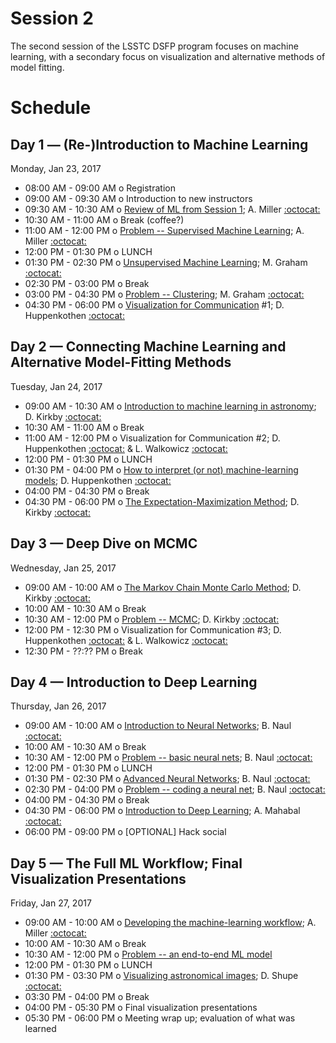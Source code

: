 # Session 2

The second session of the LSSTC DSFP program focuses on machine learning, with a secondary focus on visualization and alternative methods of model fitting.

# Schedule

## Day 1 — (Re-)Introduction to Machine Learning

Monday, Jan 23, 2017

 * 08:00 AM - 09:00 AM  o  Registration
 * 09:00 AM - 09:30 AM  o  Introduction to new instructors
 * 09:30 AM - 10:30 AM  o  [Review of ML from Session 1](https://github.com/LSSTC-DSFP/LSSTC-DSFP-Sessions/blob/master/Session2/Day1/DSFP_ReIntro2MachLearn.pdf); A. Miller [:octocat:](https://github.com/adamamiller)
 * 10:30 AM - 11:00 AM  o  Break (coffee?)
 * 11:00 AM - 12:00 PM  o  [Problem -- Supervised Machine Learning](https://github.com/LSSTC-DSFP/LSSTC-DSFP-Sessions/blob/master/Session2/Day1/ReIntroToMachineLearning.ipynb); A. Miller [:octocat:](https://github.com/adamamiller)
 * 12:00 PM - 01:30 PM  o  LUNCH
 * 01:30 PM - 02:30 PM  o  [Unsupervised Machine Learning](https://github.com/LSSTC-DSFP/LSSTC-DSFP-Sessions/blob/master/Session2/Day1/UnsupervisedLearning.pdf); M. Graham [:octocat:](https://github.com/doccosmos)
 * 02:30 PM - 03:00 PM  o  Break
 * 03:00 PM - 04:30 PM  o  [Problem -- Clustering](https://github.com/LSSTC-DSFP/LSSTC-DSFP-Sessions/blob/master/Session2/Day1/Unsupervised%20machine%20learning.ipynb); M. Graham [:octocat:](https://github.com/doccosmos)
 * 04:30 PM - 06:00 PM  o  [Visualization for Communication](https://github.com/LSSTC-DSFP/LSSTC-DSFP-Sessions/blob/master/Session2/Day1/WhyAndHowOfDataVisualization.pdf) #1; D. Huppenkothen [:octocat:](https://github.com/dhuppenkothen)

## Day 2 — Connecting Machine Learning and Alternative Model-Fitting Methods

Tuesday, Jan 24, 2017

 * 09:00 AM - 10:30 AM  o  [Introduction to machine learning in astronomy](https://github.com/LSSTC-DSFP/LSSTC-DSFP-Sessions/blob/master/Session2/Day2/DSFP2017-Intro2ML4Astro.pdf); D. Kirkby [:octocat:](https://github.com/dkirkby)
 * 10:30 AM - 11:00 AM  o  Break
 * 11:00 AM - 12:00 PM  o  Visualization for Communication #2; D. Huppenkothen [:octocat:](https://github.com/dhuppenkothen) & L. Walkowicz [:octocat:](https://github.com/lmwalkowicz)
 * 12:00 PM - 01:30 PM  o  LUNCH
 * 01:30 PM - 04:00 PM  o  [How to interpret (or not) machine-learning models](https://github.com/LSSTC-DSFP/LSSTC-DSFP-Sessions/blob/master/Session2/Day2/InterpretationOfMachineLearningModels.pdf); D. Huppenkothen [:octocat:](https://github.com/dhuppenkothen)
 * 04:00 PM - 04:30 PM  o  Break
 * 04:30 PM - 06:00 PM  o  [The Expectation-Maximization Method](https://github.com/LSSTC-DSFP/LSSTC-DSFP-Sessions/blob/master/Session2/Day2/DSFP2017-EM.pdf); D. Kirkby [:octocat:](https://github.com/dkirkby)

## Day 3 — Deep Dive on MCMC

Wednesday, Jan 25, 2017

 * 09:00 AM - 10:00 AM  o  [The Markov Chain Monte Carlo Method](https://github.com/LSSTC-DSFP/LSSTC-DSFP-Sessions/blob/master/Session2/Day3/DSFP2017-MCMC.pdf); D. Kirkby [:octocat:](https://github.com/dkirkby)
 * 10:00 AM - 10:30 AM  o  Break
 * 10:30 AM - 12:00 PM  o  [Problem -- MCMC](https://github.com/LSSTC-DSFP/LSSTC-DSFP-Sessions/blob/master/Session2/Day3/MCMC-Exercises.ipynb); D. Kirkby [:octocat:](https://github.com/dkirkby)
 * 12:00 PM - 12:30 PM  o  Visualization for Communication #3; D. Huppenkothen [:octocat:](https://github.com/dhuppenkothen) & L. Walkowicz [:octocat:](https://github.com/lmwalkowicz)
 * 12:30 PM - ??:?? PM  o  Break

## Day 4 — Introduction to Deep Learning

Thursday, Jan 26, 2017

 * 09:00 AM - 10:00 AM  o  [Introduction to Neural Networks](https://github.com/LSSTC-DSFP/LSSTC-DSFP-Sessions/blob/master/Session2/Day4/IntroToNeuralNetworks.ipynb); B. Naul [:octocat:](https://github.com/bnaul)
 * 10:00 AM - 10:30 AM  o  Break
 * 10:30 AM - 12:00 PM  o  [Problem -- basic neural nets](https://github.com/LSSTC-DSFP/LSSTC-DSFP-Sessions/blob/master/Session2/Day4/BasicNeuralNetworkExercise.ipynb); B. Naul [:octocat:](https://github.com/bnaul)
 * 12:00 PM - 01:30 PM  o  LUNCH
 * 01:30 PM - 02:30 PM  o  [Advanced Neural Networks](https://github.com/LSSTC-DSFP/LSSTC-DSFP-Sessions/blob/master/Session2/Day4/IntroToNeuralNetworks.ipynb); B. Naul [:octocat:](https://github.com/bnaul)
 * 02:30 PM - 04:00 PM  o  [Problem -- coding a neural net](https://github.com/LSSTC-DSFP/LSSTC-DSFP-Sessions/blob/master/Session2/Day4/AdvancedNeuralNetworkExercise.ipynb); B. Naul [:octocat:](https://github.com/bnaul)
 * 04:00 PM - 04:30 PM  o  Break
 * 04:30 PM - 06:00 PM  o  [Introduction to Deep Learning](https://github.com/LSSTC-DSFP/LSSTC-DSFP-Sessions/blob/master/Session2/Day4/Mahabal_LSSTDSFP_20170126.pdf); A. Mahabal [:octocat:](https://github.com/AshishMahabal)
 * 06:00 PM - 09:00 PM  o  [OPTIONAL] Hack social

## Day 5 — The Full ML Workflow; Final Visualization Presentations

Friday, Jan 27, 2017

 * 09:00 AM - 10:00 AM  o  [Developing the machine-learning workflow](https://github.com/LSSTC-DSFP/LSSTC-DSFP-Sessions/blob/master/Session2/Day5/DSFP_PractialMachLearn.pdf); A. Miller [:octocat:](https://github.com/adamamiller)
 * 10:00 AM - 10:30 AM  o  Break
 * 10:30 AM - 12:00 PM  o  [Problem -- an end-to-end ML model](https://github.com/LSSTC-DSFP/LSSTC-DSFP-Sessions/blob/master/Session2/Day5/PracticalMachLearnWorkflow.ipynb)
 * 12:00 PM - 01:30 PM  o  LUNCH
 * 01:30 PM - 03:30 PM  o  [Visualizing astronomical images](https://github.com/LSSTC-DSFP/LSSTC-DSFP-Sessions/blob/master/Session2/Day5/ImageVizSlides.ipynb); D. Shupe [:octocat:](https://github.com/stargaser)
 * 03:30 PM - 04:00 PM  o  Break
 * 04:00 PM - 05:30 PM  o  Final visualization presentations
 * 05:30 PM - 06:00 PM  o  Meeting wrap up; evaluation of what was learned
